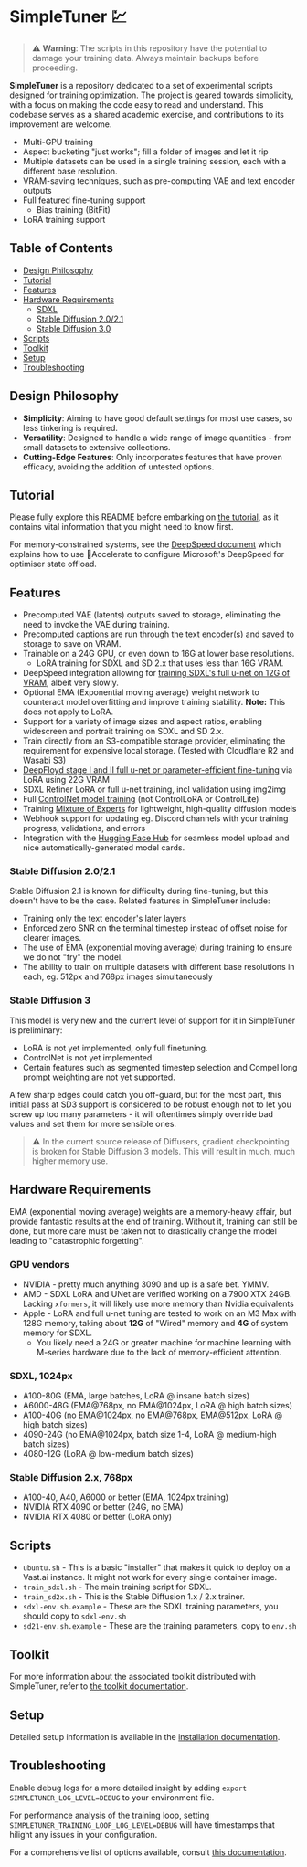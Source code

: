 # SimpleTuner 💹

> ⚠️ **Warning**: The scripts in this repository have the potential to damage your training data. Always maintain backups before proceeding.

**SimpleTuner** is a repository dedicated to a set of experimental scripts designed for training optimization. The project is geared towards simplicity, with a focus on making the code easy to read and understand. This codebase serves as a shared academic exercise, and contributions to its improvement are welcome.

* Multi-GPU training
* Aspect bucketing "just works"; fill a folder of images and let it rip
* Multiple datasets can be used in a single training session, each with a different base resolution.
* VRAM-saving techniques, such as pre-computing VAE and text encoder outputs
* Full featured fine-tuning support
  * Bias training (BitFit)
* LoRA training support

## Table of Contents

- [Design Philosophy](#design-philosophy)
- [Tutorial](#tutorial)
- [Features](#features)
- [Hardware Requirements](#hardware-requirements)
  - [SDXL](#sdxl)
  - [Stable Diffusion 2.0/2.1](#stable-diffusion-2x)
  - [Stable Diffusion 3.0](#stable-diffusion-3)
- [Scripts](#scripts)
- [Toolkit](#toolkit)
- [Setup](#setup)
- [Troubleshooting](#troubleshooting)

## Design Philosophy

- **Simplicity**: Aiming to have good default settings for most use cases, so less tinkering is required.
- **Versatility**: Designed to handle a wide range of image quantities - from small datasets to extensive collections.
- **Cutting-Edge Features**: Only incorporates features that have proven efficacy, avoiding the addition of untested options.

## Tutorial

Please fully explore this README before embarking on [the tutorial](/TUTORIAL.md), as it contains vital information that you might need to know first.

For memory-constrained systems, see the [DeepSpeed document](/documentation/DEEPSPEED.md) which explains how to use 🤗Accelerate to configure Microsoft's DeepSpeed for optimiser state offload.

## Features

- Precomputed VAE (latents) outputs saved to storage, eliminating the need to invoke the VAE during training.
- Precomputed captions are run through the text encoder(s) and saved to storage to save on VRAM.
- Trainable on a 24G GPU, or even down to 16G at lower base resolutions.
  - LoRA training for SDXL and SD 2.x that uses less than 16G VRAM.
- DeepSpeed integration allowing for [training SDXL's full u-net on 12G of VRAM](/documentation/DEEPSPEED.md), albeit very slowly.
- Optional EMA (Exponential moving average) weight network to counteract model overfitting and improve training stability. **Note:** This does not apply to LoRA.
- Support for a variety of image sizes and aspect ratios, enabling widescreen and portrait training on SDXL and SD 2.x.
- Train directly from an S3-compatible storage provider, eliminating the requirement for expensive local storage. (Tested with Cloudflare R2 and Wasabi S3)
- [DeepFloyd stage I and II full u-net or parameter-efficient fine-tuning](/documentation/DEEPFLOYD.md) via LoRA using 22G VRAM
- SDXL Refiner LoRA or full u-net training, incl validation using img2img
- Full [ControlNet model training](/documentation/CONTROLNET.md) (not ControlLoRA or ControlLite)
- Training [Mixture of Experts](/documentation/MIXTURE_OF_EXPERTS.md) for lightweight, high-quality diffusion models
- Webhook support for updating eg. Discord channels with your training progress, validations, and errors
- Integration with the [Hugging Face Hub](https://huggingface.co) for seamless model upload and nice automatically-generated model cards.

### Stable Diffusion 2.0/2.1

Stable Diffusion 2.1 is known for difficulty during fine-tuning, but this doesn't have to be the case. Related features in SimpleTuner include:

- Training only the text encoder's later layers
- Enforced zero SNR on the terminal timestep instead of offset noise for clearer images.
- The use of EMA (exponential moving average) during training to ensure we do not "fry" the model.
- The ability to train on multiple datasets with different base resolutions in each, eg. 512px and 768px images simultaneously

### Stable Diffusion 3

This model is very new and the current level of support for it in SimpleTuner is preliminary:

- LoRA is not yet implemented, only full finetuning.
- ControlNet is not yet implemented.
- Certain features such as segmented timestep selection and Compel long prompt weighting are not yet supported.

A few sharp edges could catch you off-guard, but for the most part, this initial pass at SD3 support is considered to be robust enough not to let you screw up too many parameters - it will oftentimes simply override bad values and set them for more sensible ones.

> ⚠️ In the current source release of Diffusers, gradient checkpointing is broken for Stable Diffusion 3 models. This will result in much, much higher memory use.

## Hardware Requirements

EMA (exponential moving average) weights are a memory-heavy affair, but provide fantastic results at the end of training. Without it, training can still be done, but more care must be taken not to drastically change the model leading to "catastrophic forgetting".

### GPU vendors

* NVIDIA - pretty much anything 3090 and up is a safe bet. YMMV.
* AMD - SDXL LoRA and UNet are verified working on a 7900 XTX 24GB. Lacking `xformers`, it will likely use more memory than Nvidia equivalents
* Apple - LoRA and full u-net tuning are tested to work on an M3 Max with 128G memory, taking about **12G** of "Wired" memory and **4G** of system memory for SDXL.
  * You likely need a 24G or greater machine for machine learning with M-series hardware due to the lack of memory-efficient attention.

### SDXL, 1024px

* A100-80G (EMA, large batches, LoRA @ insane batch sizes)
* A6000-48G (EMA@768px, no EMA@1024px, LoRA @ high batch sizes)
* A100-40G (no EMA@1024px, no EMA@768px, EMA@512px, LoRA @ high batch sizes)
* 4090-24G (no EMA@1024px, batch size 1-4, LoRA @ medium-high batch sizes)
* 4080-12G (LoRA @ low-medium batch sizes)

### Stable Diffusion 2.x, 768px

* A100-40, A40, A6000 or better (EMA, 1024px training)
* NVIDIA RTX 4090 or better (24G, no EMA)
* NVIDIA RTX 4080 or better (LoRA only)

## Scripts

* `ubuntu.sh` - This is a basic "installer" that makes it quick to deploy on a Vast.ai instance. It might not work for every single container image.
* `train_sdxl.sh` - The main training script for SDXL.
* `train_sd2x.sh` - This is the Stable Diffusion 1.x / 2.x trainer.
* `sdxl-env.sh.example` - These are the SDXL training parameters, you should copy to `sdxl-env.sh`
* `sd21-env.sh.example` - These are the training parameters, copy to `env.sh`

## Toolkit

For more information about the associated toolkit distributed with SimpleTuner, refer to [the toolkit documentation](/toolkit/README.md).

## Setup

Detailed setup information is available in the [installation documentation](/INSTALL.md).

## Troubleshooting

Enable debug logs for a more detailed insight by adding `export SIMPLETUNER_LOG_LEVEL=DEBUG` to your environment file.

For performance analysis of the training loop, setting `SIMPLETUNER_TRAINING_LOOP_LOG_LEVEL=DEBUG` will have timestamps that hilight any issues in your configuration.

For a comprehensive list of options available, consult [this documentation](/OPTIONS.md).
